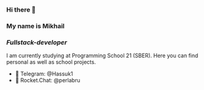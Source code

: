 ### Hi there 👋

### **My name is Mikhail**
### *Fullstack-developer*

I am currently studying at Programming School 21 (SBER). Here you can find personal as well as school projects.

- 💬 Telegram: @Hassuk1
- 💬 Rocket.Chat: @perlabru

<!--
**Hasuk1/Hasuk1** is a ✨ _special_ ✨ repository because its `README.md` (this file) appears on your GitHub profile.

Here are some ideas to get you started:

- 🔭 I’m currently working on ...
- 🌱 I’m currently learning ...
- 👯 I’m looking to collaborate on ...
- 🤔 I’m looking for help with ...
- 💬 Ask me about ...
- 📫 How to reach me: ...
- 😄 Pronouns: ...
- ⚡ Fun fact: ...
-->
